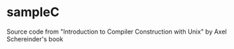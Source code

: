# sampleC
Source code from "Introduction to Compiler Construction with Unix" by Axel Schereinder's book
